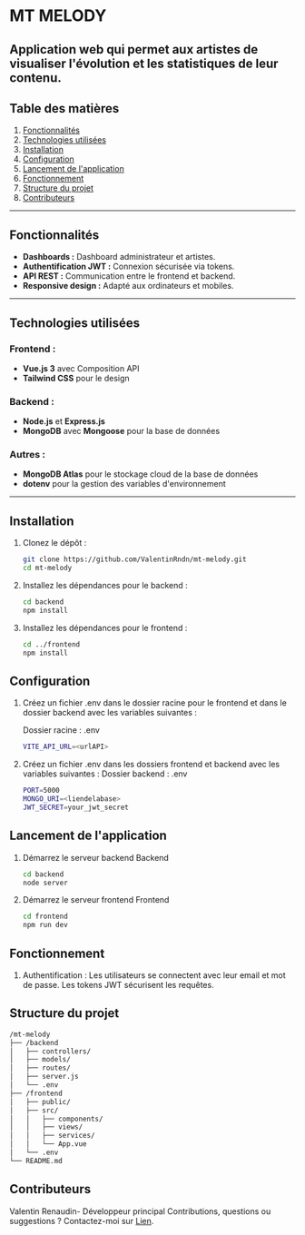 # **MT MELODY**

Application web qui permet aux artistes de visualiser l'évolution et les statistiques de leur contenu.
---

## **Table des matières**

1. [Fonctionnalités](#fonctionnalités)  
2. [Technologies utilisées](#technologies-utilisées)  
3. [Installation](#installation)  
4. [Configuration](#configuration)  
5. [Lancement de l'application](#lancement-de-lapplication)  
6. [Fonctionnement](#fonctionnement)  
7. [Structure du projet](#structure-du-projet)  
8. [Contributeurs](#contributeurs)  

---

## **Fonctionnalités**

- **Dashboards :** Dashboard administrateur et artistes.  
- **Authentification JWT :** Connexion sécurisée via tokens.  
- **API REST :** Communication entre le frontend et backend.  
- **Responsive design :** Adapté aux ordinateurs et mobiles.  

---

## **Technologies utilisées**

### **Frontend :**

- **Vue.js 3** avec Composition API   
- **Tailwind CSS** pour le design  

### **Backend :**

- **Node.js** et **Express.js**  
- **MongoDB** avec **Mongoose** pour la base de données  

### **Autres :**

- **MongoDB Atlas** pour le stockage cloud de la base de données  
- **dotenv** pour la gestion des variables d'environnement  

---

## **Installation**

1. Clonez le dépôt :
   ```bash
   git clone https://github.com/ValentinRndn/mt-melody.git
   cd mt-melody
   ```
2. Installez les dépendances pour le backend :
   ```bash
   cd backend
   npm install
   ```
2. Installez les dépendances pour le frontend : 
   ```bash
   cd ../frontend
   npm install
   ```

## **Configuration**

1. Créez un fichier .env dans le dossier racine pour le frontend et dans le dossier backend avec les variables suivantes :

   Dossier racine : .env
   ```bash
   VITE_API_URL=<urlAPI>
   ```

1. Créez un fichier .env dans les dossiers frontend et backend avec les variables suivantes :
   Dossier backend : .env
   ```bash
   PORT=5000
   MONGO_URI=<liendelabase>
   JWT_SECRET=your_jwt_secret
   ```

## **Lancement de l'application**

1. Démarrez le serveur backend 
   Backend
   ```bash
   cd backend
   node server
   ```

2. Démarrez le serveur frontend 
   Frontend
   ```bash
   cd frontend
   npm run dev
   ```

## **Fonctionnement**

1. Authentification :
   Les utilisateurs se connectent avec leur email et mot de passe.
   Les tokens JWT sécurisent les requêtes.


## **Structure du projet**
   ```bash
/mt-melody
├── /backend
│   ├── controllers/
│   ├── models/
│   ├── routes/
│   ├── server.js
│   └── .env
├── /frontend
│   ├── public/
│   ├── src/
│   │   ├── components/
│   │   ├── views/
│   │   ├── services/
│   │   └── App.vue
│   └── .env
└── README.md
```

## **Contributeurs**
Valentin Renaudin- Développeur principal
Contributions, questions ou suggestions ? Contactez-moi sur [Lien](https://valentin-renaudin.com/ "Mon site").
